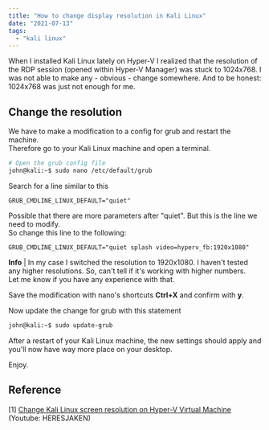 ```yaml
---
title: "How to change display resolution in Kali Linux"
date: "2021-07-13"
tags: 
  - "kali linux"
---
```


When I installed Kali Linux lately on Hyper-V I realized that the resolution of the RDP session (opened within Hyper-V Manager) was stuck to 1024x768. I was not able to make any - obvious - change somewhere. And to be honest: 1024x768 was just not enough for me.

<!--more-->

## Change the resolution

We have to make a modification to a config for grub and restart the machine.  
Therefore go to your Kali Linux machine and open a terminal.

```bash
# Open the grub config file
john@kali:~$ sudo nano /etc/default/grub 
```

Search for a line similar to this

```vim
GRUB_CMDLINE_LINUX_DEFAULT="quiet"
```

Possible that there are more parameters after "quiet". But this is the line we need to modify.  
So change this line to the following:

```vim
GRUB_CMDLINE_LINUX_DEFAULT="quiet splash video=hyperv_fb:1920x1080"
```

**Info** | In my case I switched the resolution to 1920x1080. I haven't tested any higher resolutions. So, can't tell if it's working with higher numbers.  
Let me know if you have any experience with that.

Save the modification with nano's shortcuts **Ctrl+X** and confirm with **y**.

Now update the change for grub with this statement

```bash
john@kali:~$ sudo update-grub
```

After a restart of your Kali Linux machine, the new settings should apply and you'll now have way more place on your desktop.

Enjoy.

## Reference

\[1\] [Change Kali Linux screen resolution on Hyper-V Virtual Machine](https://www.youtube.com/watch?v=N8K9qnd5NT8) (Youtube: HERESJAKEN)
